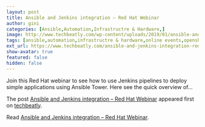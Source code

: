 ```yaml
---
layout: post
title: Ansible and Jenkins integration – Red Hat Webinar
author: gini
categories: [Ansible,Automation,Infrastructre & Hardware,]
image: http://www.techbeatly.com/wp-content/uploads/2019/01/ansible-and-jenkins-integration-red-hat-webinar.jpg
tags: [ansible,automation,infrastructre & hardware,online events,openshift,technical events,ansible tower,ansible training,cicd,jenkins,red hat,red hat webinar,]
ext_url: https://www.techbeatly.com/ansible-and-jenkins-integration-red-hat-webinar/
show-avatar: true
featured: false
hidden: false
---
```


<p>Join this Red Hat webinar to see how to use Jenkins pipelines to deploy simple applications using Ansible Tower. Here see the quick overview of&#46;&#46;&#46;</p>
<p>The post <a href="https://www.techbeatly.com/ansible-and-jenkins-integration-red-hat-webinar/">Ansible and Jenkins integration &#8211; Red Hat Webinar</a> appeared first on <a href="https://www.techbeatly.com">techbeatly</a>.</p>

Read [Ansible and Jenkins integration – Red Hat Webinar](https://www.techbeatly.com/ansible-and-jenkins-integration-red-hat-webinar/).